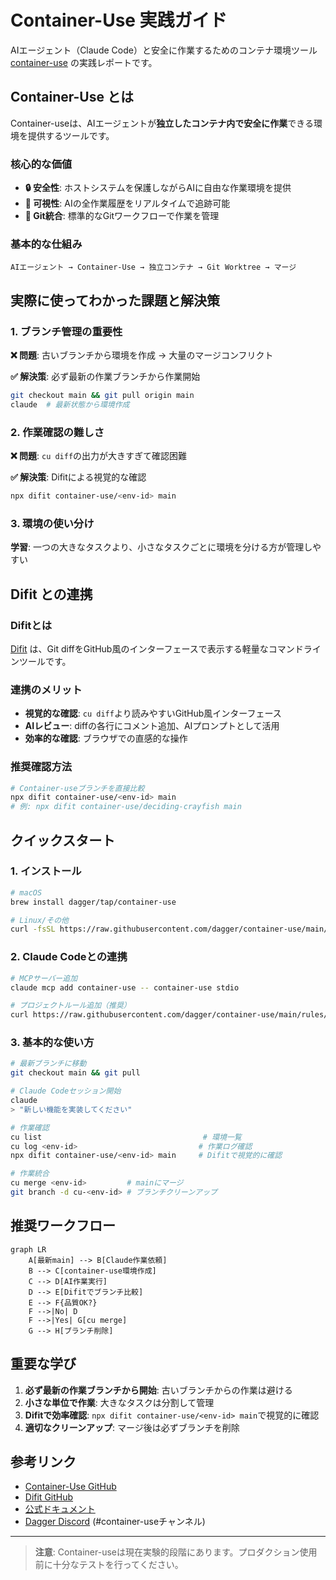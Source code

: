 # Container-Use 実践ガイド

AIエージェント（Claude Code）と安全に作業するためのコンテナ環境ツール [container-use](https://github.com/dagger/container-use) の実践レポートです。

## Container-Use とは

Container-useは、AIエージェントが**独立したコンテナ内で安全に作業**できる環境を提供するツールです。

### 核心的な価値
- **🔒 安全性**: ホストシステムを保護しながらAIに自由な作業環境を提供
- **👀 可視性**: AIの全作業履歴をリアルタイムで追跡可能
- **🌿 Git統合**: 標準的なGitワークフローで作業を管理

### 基本的な仕組み
```
AIエージェント → Container-Use → 独立コンテナ → Git Worktree → マージ
```

## 実際に使ってわかった課題と解決策

### 1. ブランチ管理の重要性
**❌ 問題**: 古いブランチから環境を作成 → 大量のマージコンフリクト

**✅ 解決策**: 必ず最新の作業ブランチから作業開始
```bash
git checkout main && git pull origin main
claude  # 最新状態から環境作成
```

### 2. 作業確認の難しさ
**❌ 問題**: `cu diff`の出力が大きすぎて確認困難

**✅ 解決策**: Difitによる視覚的な確認
```bash
npx difit container-use/<env-id> main
```

### 3. 環境の使い分け
**学習**: 一つの大きなタスクより、小さなタスクごとに環境を分ける方が管理しやすい

## Difit との連携

### Difitとは
[Difit](https://github.com/yoshiko-pg/difit) は、Git diffをGitHub風のインターフェースで表示する軽量なコマンドラインツールです。

### 連携のメリット
- **視覚的な確認**: `cu diff`より読みやすいGitHub風インターフェース
- **AIレビュー**: diffの各行にコメント追加、AIプロンプトとして活用
- **効率的な確認**: ブラウザでの直感的な操作

### 推奨確認方法
```bash
# Container-useブランチを直接比較
npx difit container-use/<env-id> main
# 例: npx difit container-use/deciding-crayfish main
```

## クイックスタート

### 1. インストール
```bash
# macOS
brew install dagger/tap/container-use

# Linux/その他
curl -fsSL https://raw.githubusercontent.com/dagger/container-use/main/install.sh | bash
```

### 2. Claude Codeとの連携
```bash
# MCPサーバー追加
claude mcp add container-use -- container-use stdio

# プロジェクトルール追加（推奨）
curl https://raw.githubusercontent.com/dagger/container-use/main/rules/agent.md >> CLAUDE.md
```

### 3. 基本的な使い方
```bash
# 最新ブランチに移動
git checkout main && git pull

# Claude Codeセッション開始
claude
> "新しい機能を実装してください"

# 作業確認
cu list                                    # 環境一覧
cu log <env-id>                           # 作業ログ確認
npx difit container-use/<env-id> main     # Difitで視覚的に確認

# 作業統合
cu merge <env-id>         # mainにマージ
git branch -d cu-<env-id> # ブランチクリーンアップ
```

## 推奨ワークフロー

```mermaid
graph LR
    A[最新main] --> B[Claude作業依頼]
    B --> C[container-use環境作成]
    C --> D[AI作業実行]
    D --> E[Difitでブランチ比較]
    E --> F{品質OK?}
    F -->|No| D
    F -->|Yes| G[cu merge]
    G --> H[ブランチ削除]
```

## 重要な学び

1. **必ず最新の作業ブランチから開始**: 古いブランチからの作業は避ける
2. **小さな単位で作業**: 大きなタスクは分割して管理
3. **Difitで効率確認**: `npx difit container-use/<env-id> main`で視覚的に確認
4. **適切なクリーンアップ**: マージ後は必ずブランチを削除

## 参考リンク

- [Container-Use GitHub](https://github.com/dagger/container-use)
- [Difit GitHub](https://github.com/yoshiko-pg/difit)
- [公式ドキュメント](https://container-use.com/quickstart)
- [Dagger Discord](https://discord.gg/dagger-io) (#container-useチャンネル)

---

> **注意**: Container-useは現在実験的段階にあります。プロダクション使用前に十分なテストを行ってください。
